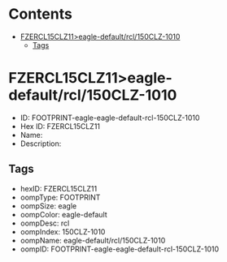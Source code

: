 



Contents
========

* [FZERCL15CLZ11>eagle-default/rcl/150CLZ-1010](#fzercl15clz11eagle-defaultrcl150clz-1010)
	* [Tags](#tags)

# FZERCL15CLZ11>eagle-default/rcl/150CLZ-1010

- ID: FOOTPRINT-eagle-eagle-default-rcl-150CLZ-1010
- Hex ID: FZERCL15CLZ11
- Name: 
- Description: 

## Tags

- hexID: FZERCL15CLZ11
- oompType: FOOTPRINT
- oompSize: eagle
- oompColor: eagle-default
- oompDesc: rcl
- oompIndex: 150CLZ-1010
- oompName: eagle-default/rcl/150CLZ-1010
- oompID: FOOTPRINT-eagle-eagle-default-rcl-150CLZ-1010

